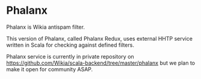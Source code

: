 Phalanx
=======

Phalanx is Wikia antispam filter.

This version of Phalanx, called Phalanx Redux, uses external HHTP service written in Scala for checking against defined filters.

Phalanx service is currently in private repository on https://github.com/Wikia/scala-backend/tree/master/phalanx but we plan to make it open for community ASAP.

